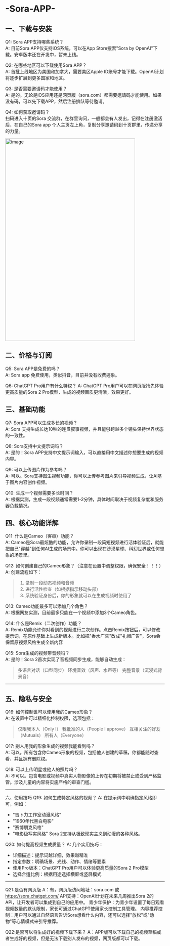 # -Sora-APP-
## 一、下载与安装
Q1: Sora APP支持哪些系统？  
A: 目前Sora APP仅支持iOS系统，可以在App Store搜索"Sora by OpenAI"下载。安卓版本还在开发中，暂未上线。

Q2: 在哪些地区可以下载使用Sora APP？  
A: 首批上线地区为美国和加拿大，需要美区Apple ID账号才能下载。OpenAI计划将逐步扩展到更多国家和地区。

Q3: 是否需要邀请码才能使用？  
A: 是的。无论是iOS应用还是网页版（sora.com）都需要邀请码才能使用。如果没有码，可以先下载APP，然后注册排队等待邀请。

Q4: 如何获取邀请码？  
扫码进入十页的Sora 交流群，在群里询问，一般都会有人发出，记得在注册激活后，在自己的Sora app 个人主页左上角，复制分享邀请码到十页群里，传递分享的力量。

<img width="410" height="640" alt="image" src="https://github.com/user-attachments/assets/a4427658-ebe7-4e17-b3b3-39780581f3a9" />



## 二、价格与订阅
Q5: Sora APP是免费的吗？  
A: Sora app 免费使用，类似抖音，目前并没有收费迹象。  

Q6: ChatGPT Pro用户有什么特权？
A: ChatGPT Pro用户可以在网页版抢先体验更高质量的Sora 2 Pro模型，生成的视频画质更清晰，效果更好。


## 三、基础功能
Q7: Sora APP可以生成多长的视频？    
A: Sora 支持生成长达10秒的连贯叙事视频，并且能够跨越多个镜头保持世界状态的一致性。 

Q8: Sora支持中文提示词吗？   
A: 是的！Sora APP支持中文提示词输入，可以直接用中文描述你想要生成的视频内容。

Q9: 可以上传图片作为参考吗？  
A: 可以。Sora支持图生视频功能，你可以上传参考图片来引导视频生成，让AI基于图片内容创作视频。  

Q10: 生成一个视频需要多长时间？  
A: 根据实测，生成一段视频通常需要1-2分钟，具体时间取决于视频复杂度和服务器负载情况。


## 四、核心功能详解
Q11: 什么是Cameo（客串）功能？  
A: Cameo是Sora最炫酷的功能，允许你录制一段简短视频进行活体验证后，就能把自己"穿越"到任何AI生成的场景中。你可以出现在沙漠星球、科幻世界或任何想象的场景里。  

Q12: 如何创建自己的Cameo形象？（注意在设置中调整权限，确保安全！！！）  
A: 创建流程如下：
>1. 录制一段动态视频和音频
>2. 进行活性检查（如根据指示移动头部）
>3. 系统验证身份后，你的形象就可以在生成视频时使用了  


Q13: Cameo功能最多可以添加几个角色？  
A: 根据网友实测，目前最多只能在一个视频中添加3个Cameo角色。  

Q14: 什么是Remix（二次创作）功能？  
A: Remix功能允许你对看到的视频进行二次创作。点击Remix按钮后，可以修改提示词，在原作基础上生成新版本。比如把"香水广告"改成"礼帽广告"，Sora会保留原视频风格生成全新内容  

Q15: Sora生成的视频带音频吗？  
A: 是的！Sora 2首次实现了音视频同步生成，能够自动生成：
>多语言对话（口型同步）
>环境音效（风声、水声等）
>完整音景（沉浸式背景音）

---
## 五、隐私与安全
Q16: 如何控制谁可以使用我的Cameo形象？  
A: 在设置中可以精细化控制权限，选项包括：
>仅限我本人（Only I）
>我批准的人（People I approve）
>互相关注的好友（Mutuals）
>所有人（Everyone）

Q17: 别人用我的形象生成的视频我能看到吗？  
A: 可以。所有包含你Cameo形象的视频，包括他人创建的草稿，你都能随时查看，并且拥有删除权。

Q18: 可以上传明星或他人的照片吗？  
A: 不可以。包含电影或视频中真实人物影像的上传在初期将被禁止或受到严格监管。涉及儿童的内容将实施严格的审查门槛。

---
六、使用技巧
Q19: 如何生成特定风格的视频？
A: 在提示词中明确指定风格即可，例如：
- "吉卜力工作室动漫风格"
- "1960年代黑白电影"
- "赛博朋克风格"
- "电影级写实风格"
Sora 2支持从极致现实主义到动漫的各种风格。

Q20: 如何提高视频生成质量？
A: 几个实用技巧：
- 详细描述：提示词越详细，效果越精准
- 指定参数：明确场景、光线、动作、情绪等要素
- 使用Pro版本：ChatGPT Pro用户可以体验更高质量的Sora 2 Pro模型
- 选择合适比例：根据用途选择横屏或竖屏模式

---
Q21:是否有网页版
A：有，网页版访问地址：sora.com 或 https://sora.chatgpt.com/ 
API支持：OpenAI计划在未来几周推出Sora 2的API，让开发者可以集成到自己的应用中。
青少年保护：为青少年设置了每日观看视频数量的默认限制，家长可通过ChatGPT使用家长控制工具管理。
内容推荐控制：用户可以通过自然语言告诉Sora想看什么内容，还可以选择"放松"或"动物"等心情模式来引导推荐。

Q22:是否可以将生成好的视频下载下来？
A：APP版可以下载自己的视频草稿或者生成好的视频，但是无法下载别人发布的视频，网页版都可以下载。
